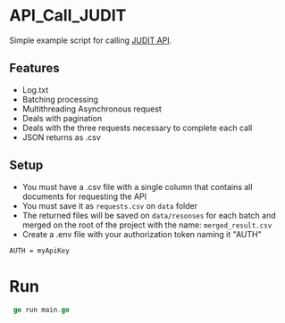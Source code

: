 # API_Call_JUDIT
Simple example script for calling [JUDIT API](https://docs.judit.io/introduction).

## Features
- Log.txt
- Batching processing
- Multithreading Asynchronous request
- Deals with pagination
- Deals with the three requests necessary to complete each call
- JSON returns as .csv

## Setup
- You must have a .csv file with a single column that contains all documents for requesting the API
- You must save it as ```requests.csv``` on ```data``` folder
- The returned files will be saved on ```data/resonses``` for each batch and merged on the root of the project with the name: ```merged_result.csv```
- Create a .env file with your authorization token naming it "AUTH"
```bash
AUTH = myApiKey
```

# Run
```GO
 go run main.go
```